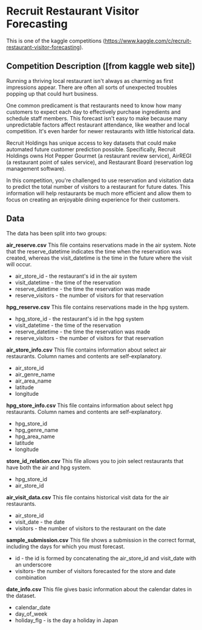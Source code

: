 # Recruit Restaurant Visitor Forecasting

This is one of the kaggle competitions (https://www.kaggle.com/c/recruit-restaurant-visitor-forecasting).

## Competition Description ([from kaggle web site])

Running a thriving local restaurant isn't always as charming as first impressions appear. There are often all sorts of unexpected troubles popping up that could hurt business.

One common predicament is that restaurants need to know how many customers to expect each day to effectively purchase ingredients and schedule staff members. This forecast isn't easy to make because many unpredictable factors affect restaurant attendance, like weather and local competition. It's even harder for newer restaurants with little historical data.

Recruit Holdings has unique access to key datasets that could make automated future customer prediction possible. Specifically, Recruit Holdings owns Hot Pepper Gourmet (a restaurant review service), AirREGI (a restaurant point of sales service), and Restaurant Board (reservation log management software).

In this competition, you're challenged to use reservation and visitation data to predict the total number of visitors to a restaurant for future dates. This information will help restaurants be much more efficient and allow them to focus on creating an enjoyable dining experience for their customers.
## Data
The data has been split into two groups:

**air_reserve.csv**
This file contains reservations made in the air system. Note that the reserve_datetime indicates the time when the reservation was created, whereas the visit_datetime is the time in the future where the visit will occur.

- air_store_id - the restaurant's id in the air system
- visit_datetime - the time of the reservation
- reserve_datetime - the time the reservation was made
- reserve_visitors - the number of visitors for that reservation

**hpg_reserve.csv**
This file contains reservations made in the hpg system.

- hpg_store_id - the restaurant's id in the hpg system
- visit_datetime - the time of the reservation
- reserve_datetime - the time the reservation was made
- reserve_visitors - the number of visitors for that reservation

**air_store_info.csv**
This file contains information about select air restaurants. Column names and contents are self-explanatory.

- air_store_id
- air_genre_name
- air_area_name
- latitude
- longitude

**hpg_store_info.csv**
This file contains information about select hpg restaurants. Column names and contents are self-explanatory.

- hpg_store_id
- hpg_genre_name
- hpg_area_name
- latitude
- longitude

**store_id_relation.csv**
This file allows you to join select restaurants that have both the air and hpg system.

- hpg_store_id
- air_store_id

**air_visit_data.csv**
This file contains historical visit data for the air restaurants.

- air_store_id
- visit_date - the date
- visitors - the number of visitors to the restaurant on the date

**sample_submission.csv**
This file shows a submission in the correct format, including the days for which you must forecast.

- id - the id is formed by concatenating the air_store_id and visit_date with an underscore
- visitors- the number of visitors forecasted for the store and date combination

**date_info.csv**
This file gives basic information about the calendar dates in the dataset.

- calendar_date
- day_of_week
- holiday_flg - is the day a holiday in Japan
